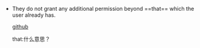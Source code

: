 - They do not grant any additional permission beyond ==that== which the user already has.

  [github](https://developer.github.com/apps/building-oauth-apps/understanding-scopes-for-oauth-apps/)

  that:什么意思？

  